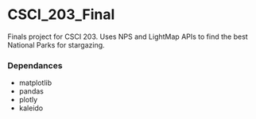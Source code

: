# CSCI_203_Final

Finals project for CSCI 203. Uses NPS and LightMap APIs to find the best National Parks for stargazing.

### Dependances
* matplotlib
* pandas
* plotly
* kaleido
